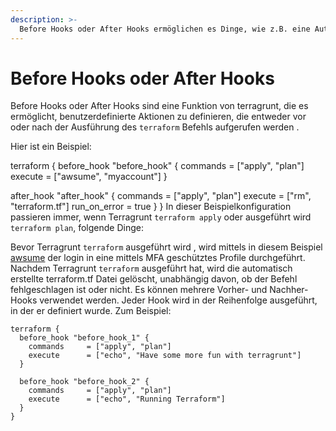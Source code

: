 ```yaml
---
description: >-
  Before Hooks oder After Hooks ermöglichen es Dinge, wie z.B. eine Authentifizierung in den Prozess zu integrieren.
---
```


# Before Hooks oder After Hooks


Before Hooks oder After Hooks sind eine Funktion von terragrunt, die es ermöglicht, benutzerdefinierte Aktionen zu definieren, die entweder vor oder nach der Ausführung des `terraform`  Befehls aufgerufen werden .

Hier ist ein Beispiel:

terraform {
  before_hook "before_hook" {
    commands     = ["apply", "plan"]
    execute      = ["awsume", "myaccount"]
  }

  after_hook "after_hook" {
    commands     = ["apply", "plan"]
    execute      = ["rm", "terraform.tf"]
    run_on_error = true
  }
}
In dieser Beispielkonfiguration passieren immer, wenn Terragrunt `terraform apply` oder ausgeführt wird `terraform plan`, folgende Dinge:

Bevor Terragrunt `terraform` ausgeführt wird , wird mittels in diesem Beispiel [awsume](https://awsu.me/) der login in eine mittels MFA geschütztes Profile durchgeführt.
Nachdem Terragrunt `terraform` ausgeführt hat, wird die automatisch erstellte terraform.tf Datei gelöscht, unabhängig davon, ob der Befehl fehlgeschlagen ist oder nicht.
Es können mehrere Vorher- und Nachher-Hooks verwendet werden. Jeder Hook wird in der Reihenfolge ausgeführt, in der er definiert wurde. Zum Beispiel:
```
terraform {
  before_hook "before_hook_1" {
    commands     = ["apply", "plan"]
    execute      = ["echo", "Have some more fun with terragrunt"]
  }

  before_hook "before_hook_2" {
    commands     = ["apply", "plan"]
    execute      = ["echo", "Running Terraform"]
  }
}
```
